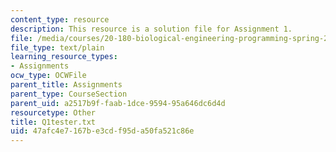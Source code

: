 ```yaml
---
content_type: resource
description: This resource is a solution file for Assignment 1.
file: /media/courses/20-180-biological-engineering-programming-spring-2006/47afc4e7167be3cdf95da50fa521c86e_Q1tester.txt
file_type: text/plain
learning_resource_types:
- Assignments
ocw_type: OCWFile
parent_title: Assignments
parent_type: CourseSection
parent_uid: a2517b9f-faab-1dce-9594-95a646dc6d4d
resourcetype: Other
title: Q1tester.txt
uid: 47afc4e7-167b-e3cd-f95d-a50fa521c86e
---
```

